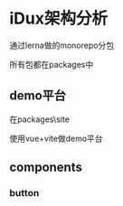 # iDux架构分析

通过lerna做的monorepo分包

所有包都在packages中



## demo平台

在packages\site

使用vue+vite做demo平台



## components



### button

